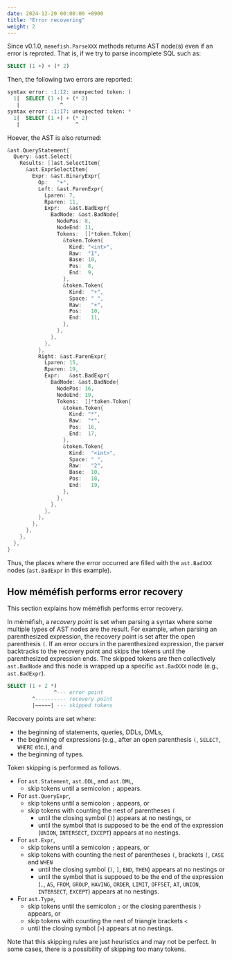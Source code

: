 ```yaml
---
date: 2024-12-20 00:00:00 +0900
title: "Error recovering"
weight: 2
---
```


Since v0.1.0, `memefish.ParseXXX` methods returns AST node(s) even if an error is reproted.
That is, if we try to parse incomplete SQL such as:

```sql
SELECT (1 +) + (* 2)
```

Then, the following two errors are reported:

```sql
syntax error: :1:12: unexpected token: )
  1|  SELECT (1 +) + (* 2)
   |             ^
syntax error: :1:17: unexpected token: *
  1|  SELECT (1 +) + (* 2)
   |                  ^
```

Hoever, the AST is also returned:

```go {hl_lines=["10-31","36-57"]}
&ast.QueryStatement{
  Query: &ast.Select{
    Results: []ast.SelectItem{
      &ast.ExprSelectItem{
        Expr: &ast.BinaryExpr{
          Op:   "+",
          Left: &ast.ParenExpr{
            Lparen: 7,
            Rparen: 11,
            Expr:   &ast.BadExpr{
              BadNode: &ast.BadNode{
                NodePos: 8,
                NodeEnd: 11,
                Tokens:  []*token.Token{
                  &token.Token{
                    Kind: "<int>",
                    Raw:  "1",
                    Base: 10,
                    Pos:  8,
                    End:  9,
                  },
                  &token.Token{
                    Kind:  "+",
                    Space: " ",
                    Raw:   "+",
                    Pos:   10,
                    End:   11,
                  },
                },
              },
            },
          },
          Right: &ast.ParenExpr{
            Lparen: 15,
            Rparen: 19,
            Expr:   &ast.BadExpr{
              BadNode: &ast.BadNode{
                NodePos: 16,
                NodeEnd: 19,
                Tokens:  []*token.Token{
                  &token.Token{
                    Kind: "*",
                    Raw:  "*",
                    Pos:  16,
                    End:  17,
                  },
                  &token.Token{
                    Kind:  "<int>",
                    Space: " ",
                    Raw:   "2",
                    Base:  10,
                    Pos:   18,
                    End:   19,
                  },
                },
              },
            },
          },
        },
      },
    },
  },
}
```

Thus, the places where the error occurred are filled with the `ast.BadXXX` nodes (`ast.BadExpr` in this example).

## How méméfish performs error recovery

This section explains how méméfish performs error recovery.

In méméfish, a *recovery point* is set when parsing a syntax where some multiple types of AST nodes are the result.
For example, when parsing an parenthesized expression, the recovery point is set after the open parenthesis `(`.
If an error occurs in the parenthesized expression, the parser backtracks to the recovery point and skips the tokens until the parenthesized expression ends.
The skipped tokens are then collectively `ast.BadNode` and this node is wrapped up a specific `ast.BadXXX` node (e.g., `ast.BadExpr`).

```sql
SELECT (1 + 2 *)
               ^--- error point
        ^---------- recovery point
        |~~~~~| --- skipped tokens
```

Recovery points are set where:

- the beginning of statements, queries, DDLs, DMLs,
- the beginning of expressions (e.g., after an open parenthesis `(`, `SELECT`, `WHERE` etc.), and
- the beginning of types.

Token skipping is performed as follows.

- For `ast.Statement`, `ast.DDL`, and `ast.DML`,
  * skip tokens until a semicolon `;` appears.
- For `ast.QueryExpr`,
  * skip tokens until a semicolon `;` appears, or
  * skip tokens with counting the nest of parentheses `(`
    + until the closing symbol (`)`) appears at no nestings, or
    + until the symbol that is supposed to be the end of the expression (`UNION`, `INTERSECT`, `EXCEPT`) appears at no nestings.
- For `ast.Expr`,
  * skip tokens until a semicolon `;` appears, or
  * skip tokens with counting the nest of parentheses `(`, brackets `[`, `CASE` and `WHEN`
    + until the closing symbol (`)`, `]`, `END`, `THEN`) appears at no nestings or
    + until the symbol that is supposed to be the end of the expression (`,`, `AS`, `FROM`, `GROUP`, `HAVING`, `ORDER`, `LIMIT`, `OFFSET`, `AT`, `UNION`, `INTERSECT`, `EXCEPT`) appears at no nestings.
- For `ast.Type`,
  * skip tokens until the semicolon `;` or the closing parenthesis `)` appears, or
  * skip tokens with counting the nest of triangle brackets `<`
  * until the closing symbol (`>`) appears at no nestings.

Note that this skipping rules are just heuristics and may not be perfect.
In some cases, there is a possibility of skipping too many tokens.
